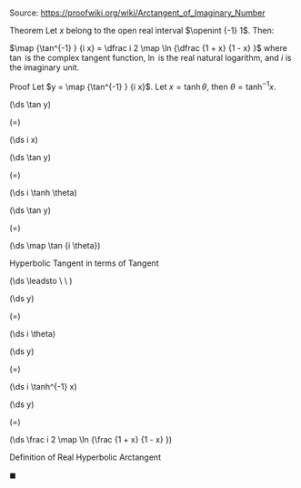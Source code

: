 # 

Source: https://proofwiki.org/wiki/Arctangent_of_Imaginary_Number

Theorem
Let $x$ belong to the open real interval $\openint {-1} 1$.
Then:

$\map {\tan^{-1} } {i x} = \dfrac i 2 \map \ln {\dfrac {1 + x} {1 - x} }$
where $\tan$ is the complex tangent function, $\ln$ is the real natural logarithm, and $i$ is the imaginary unit.


Proof
Let $y = \map {\tan^{-1} } {i x}$.
Let $x = \tanh \theta$, then $\theta = \tanh^{-1} x$.














\(\ds \tan y\)

\(=\)







\(\ds i x\)




















\(\ds \tan y\)

\(=\)







\(\ds i \tanh \theta\)




















\(\ds \tan y\)

\(=\)







\(\ds \map \tan {i \theta}\)





Hyperbolic Tangent in terms of Tangent








\(\ds \leadsto \ \ \)





\(\ds y\)

\(=\)







\(\ds i \theta\)




















\(\ds y\)

\(=\)







\(\ds i \tanh^{-1} x\)




















\(\ds y\)

\(=\)







\(\ds \frac i 2 \map \ln {\frac {1 + x} {1 - x} }\)





Definition of Real Hyperbolic Arctangent



$\blacksquare$





